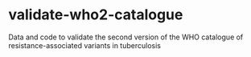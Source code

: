 # validate-who2-catalogue
Data and code to validate the second version of the WHO catalogue of resistance-associated variants in tuberculosis
